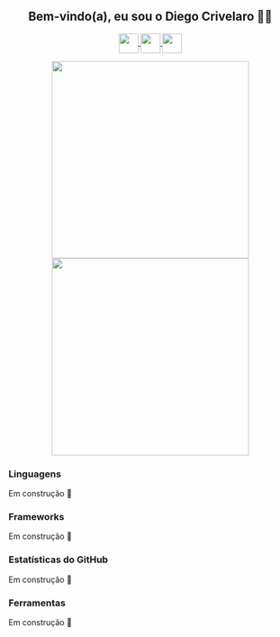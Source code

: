 <h2 align="center">Bem-vindo(a), eu sou o Diego Crivelaro 👋🤓</h2>

<p align="center">
<a href="https://github.com/diegocrivelaro" target="blank"> <img src="https://image.flaticon.com/icons/png/512/779/779088.png" width="35px" align="center"> </a>
<a href="https://www.linkedin.com/in/diegocrivelaro/" target="blank"> <img src="https://image.flaticon.com/icons/png/512/174/174857.png" width="35px" align="center"> </a>
<a href="https://www.instagram.com/diego_crivelaro/" target="blank"> <img src="https://image.flaticon.com/icons/png/512/1384/1384063.png" width="35px" align="center"> </a>
</p>


<p align="center">
<img src="https://github-readme-stats.vercel.app/api?username=diegocrivelaro&count_private=true&show_icons=true&theme=radical" width="350px"> 
<img src="https://github-readme-stats.vercel.app/api/top-langs/?username=diegocrivelaro&layout=compact&theme=radical" width="350px">
</p>

<h3>Linguagens</h3>
<p>Em construção 🚧</p>

<h3>Frameworks</h3>
<p>Em construção 🚧</p>

<h3>Estatísticas do GitHub</h3>
<p>Em construção 🚧</p>

<h3>Ferramentas</h3>
<p>Em construção 🚧</p>